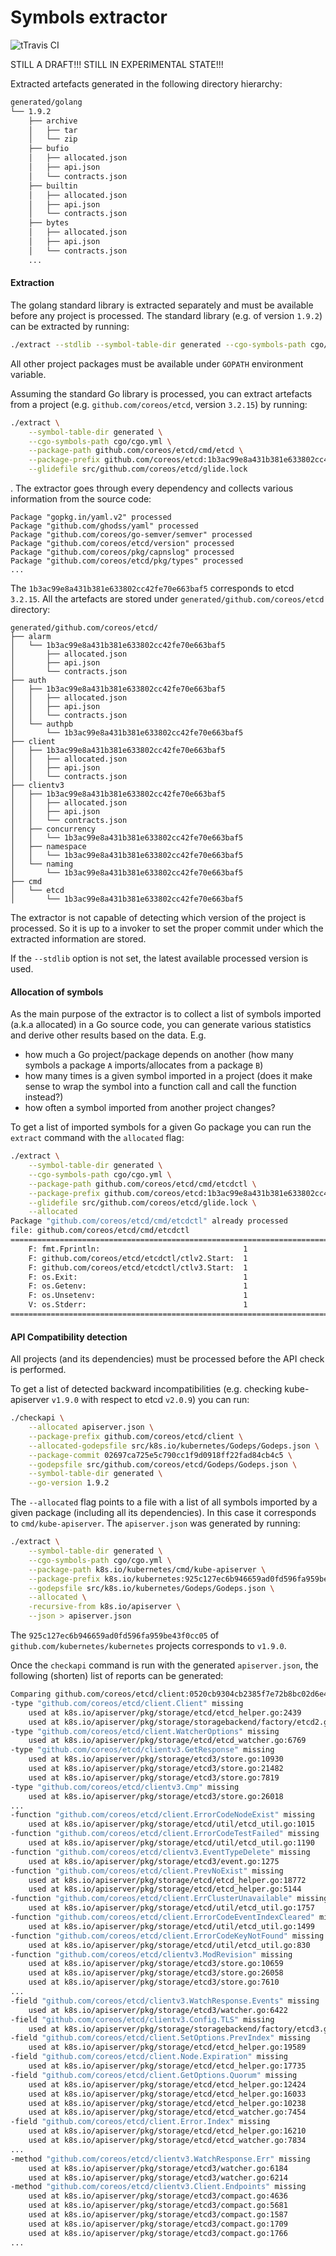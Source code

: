 # Symbols extractor

![tTravis CI](https://api.travis-ci.org/gofed/symbols-extractor.svg?branch=master)

STILL A DRAFT!!! STILL IN EXPERIMENTAL STATE!!!

Extracted artefacts generated in the following directory hierarchy:

```sh
generated/golang
└── 1.9.2
    ├── archive
    │   ├── tar
    │   └── zip
    ├── bufio
    │   ├── allocated.json
    │   ├── api.json
    │   └── contracts.json
    ├── builtin
    │   ├── allocated.json
    │   ├── api.json
    │   └── contracts.json
    ├── bytes
    │   ├── allocated.json
    │   ├── api.json
    │   └── contracts.json
    ...
```

#### Extraction

The golang standard library is extracted separately and must be available
before any project is processed. The standard library (e.g. of version `1.9.2`) can be extracted by running:

```bash
./extract --stdlib --symbol-table-dir generated --cgo-symbols-path cgo/cgo.yml
```

All other project packages must be available under `GOPATH` environment variable.

Assuming the standard Go library is processed, you can extract artefacts from a project (e.g. `github.com/coreos/etcd`, version `3.2.15`) by running:

```bash
./extract \
    --symbol-table-dir generated \
    --cgo-symbols-path cgo/cgo.yml \
    --package-path github.com/coreos/etcd/cmd/etcd \
    --package-prefix github.com/coreos/etcd:1b3ac99e8a431b381e633802cc42fe70e663baf5 \
    --glidefile src/github.com/coreos/etcd/glide.lock
```

.
The extractor goes through every dependency and collects various information from the source code:

```
Package "gopkg.in/yaml.v2" processed
Package "github.com/ghodss/yaml" processed
Package "github.com/coreos/go-semver/semver" processed
Package "github.com/coreos/etcd/version" processed
Package "github.com/coreos/pkg/capnslog" processed
Package "github.com/coreos/etcd/pkg/types" processed
...
```

The `1b3ac99e8a431b381e633802cc42fe70e663baf5` corresponds to etcd `3.2.15`.
All the artefacts are stored under `generated/github.com/coreos/etcd` directory:

```
generated/github.com/coreos/etcd/
├── alarm
│   └── 1b3ac99e8a431b381e633802cc42fe70e663baf5
│       ├── allocated.json
│       ├── api.json
│       └── contracts.json
├── auth
│   ├── 1b3ac99e8a431b381e633802cc42fe70e663baf5
│   │   ├── allocated.json
│   │   ├── api.json
│   │   └── contracts.json
│   └── authpb
│       └── 1b3ac99e8a431b381e633802cc42fe70e663baf5
├── client
│   ├── 1b3ac99e8a431b381e633802cc42fe70e663baf5
│   │   ├── allocated.json
│   │   ├── api.json
│   │   └── contracts.json
├── clientv3
│   ├── 1b3ac99e8a431b381e633802cc42fe70e663baf5
│   │   ├── allocated.json
│   │   ├── api.json
│   │   └── contracts.json
│   ├── concurrency
│   │   └── 1b3ac99e8a431b381e633802cc42fe70e663baf5
│   ├── namespace
│   │   └── 1b3ac99e8a431b381e633802cc42fe70e663baf5
│   └── naming
│       └── 1b3ac99e8a431b381e633802cc42fe70e663baf5
├── cmd
│   └── etcd
│       └── 1b3ac99e8a431b381e633802cc42fe70e663baf5
```

The extractor is not capable of detecting which version of the project is
processed. So it is up to a invoker to set the proper commit under which
the extracted information are stored.

If the `--stdlib` option is not set, the latest available processed version is used.

#### Allocation of symbols

As the main purpose of the extractor is to collect a list of symbols imported (a.k.a allocated) in a Go source code,
you can generate various statistics and derive other results based on the data. E.g.
- how much a Go project/package depends on another (how many symbols a package `A` imports/allocates from a package `B`)
- how many times is a given symbol imported in a project (does it make sense to wrap the symbol into a function call and call the function instead?)
- how often a symbol imported from another project changes?

To get a list of imported symbols for a given Go package you can run the `extract` command with the `allocated` flag:

```sh
./extract \
    --symbol-table-dir generated \
    --cgo-symbols-path cgo/cgo.yml \
    --package-path github.com/coreos/etcd/cmd/etcdctl \
    --package-prefix github.com/coreos/etcd:1b3ac99e8a431b381e633802cc42fe70e663baf5 \
    --glidefile src/github.com/coreos/etcd/glide.lock \
    --allocated
Package "github.com/coreos/etcd/cmd/etcdctl" already processed
file: github.com/coreos/etcd/cmd/etcdctl
==========================================================================
	F: fmt.Fprintln:                              	1
	F: github.com/coreos/etcd/etcdctl/ctlv2.Start:	1
	F: github.com/coreos/etcd/etcdctl/ctlv3.Start:	1
	F: os.Exit:                                   	1
	F: os.Getenv:                                 	1
	F: os.Unsetenv:                               	1
	V: os.Stderr:                                 	1
==========================================================================
```



#### API Compatibility detection

All projects (and its dependencies) must be processed before the API check is performed.

To get a list of detected backward incompatibilities (e.g. checking kube-apiserver `v1.9.0` with respect to etcd `v2.0.9`) you can run:

```bash
./checkapi \
    --allocated apiserver.json \
    --package-prefix github.com/coreos/etcd/client \
    --allocated-godepsfile src/k8s.io/kubernetes/Godeps/Godeps.json \
    --package-commit 02697ca725e5c790cc1f9d0918ff22fad84cb4c5 \
    --godepsfile src/github.com/coreos/etcd/Godeps/Godeps.json \
    --symbol-table-dir generated \
    --go-version 1.9.2
```

The `--allocated` flag points to a file with a list of all symbols imported by a given package (including all its dependencies). In this case it corresponds to `cmd/kube-apiserver`. The `apiserver.json` was generated by running:

```sh
./extract \
    --symbol-table-dir generated \
    --cgo-symbols-path cgo/cgo.yml \
    --package-path k8s.io/kubernetes/cmd/kube-apiserver \
    --package-prefix k8s.io/kubernetes:925c127ec6b946659ad0fd596fa959be43f0cc05 \
    --godepsfile src/k8s.io/kubernetes/Godeps/Godeps.json \
    --allocated \
    -recursive-from k8s.io/apiserver \
    --json > apiserver.json
```

The `925c127ec6b946659ad0fd596fa959be43f0cc05` of `github.com/kubernetes/kubernetes` projects corresponds to `v1.9.0`.

Once the `checkapi` command is run with the generated `apiserver.json`, the following (shorten) list of reports can be generated:

```sh
Comparing github.com/coreos/etcd/client:0520cb9304cb2385f7e72b8bc02d6e4d3257158a with github.com/coreos/etcd/client:02697ca725e5c790cc1f9d0918ff22fad84cb4c5
-type "github.com/coreos/etcd/client.Client" missing
	used at k8s.io/apiserver/pkg/storage/etcd/etcd_helper.go:2439
	used at k8s.io/apiserver/pkg/storage/storagebackend/factory/etcd2.go:1386
-type "github.com/coreos/etcd/client.WatcherOptions" missing
	used at k8s.io/apiserver/pkg/storage/etcd/etcd_watcher.go:6769
-type "github.com/coreos/etcd/clientv3.GetResponse" missing
	used at k8s.io/apiserver/pkg/storage/etcd3/store.go:10930
	used at k8s.io/apiserver/pkg/storage/etcd3/store.go:21482
	used at k8s.io/apiserver/pkg/storage/etcd3/store.go:7819
-type "github.com/coreos/etcd/clientv3.Cmp" missing
	used at k8s.io/apiserver/pkg/storage/etcd3/store.go:26018
...
-function "github.com/coreos/etcd/client.ErrorCodeNodeExist" missing
	used at k8s.io/apiserver/pkg/storage/etcd/util/etcd_util.go:1015
-function "github.com/coreos/etcd/client.ErrorCodeTestFailed" missing
	used at k8s.io/apiserver/pkg/storage/etcd/util/etcd_util.go:1190
-function "github.com/coreos/etcd/clientv3.EventTypeDelete" missing
	used at k8s.io/apiserver/pkg/storage/etcd3/event.go:1275
-function "github.com/coreos/etcd/client.PrevNoExist" missing
	used at k8s.io/apiserver/pkg/storage/etcd/etcd_helper.go:18772
	used at k8s.io/apiserver/pkg/storage/etcd/etcd_helper.go:5144
-function "github.com/coreos/etcd/client.ErrClusterUnavailable" missing
	used at k8s.io/apiserver/pkg/storage/etcd/util/etcd_util.go:1757
-function "github.com/coreos/etcd/client.ErrorCodeEventIndexCleared" missing
	used at k8s.io/apiserver/pkg/storage/etcd/util/etcd_util.go:1499
-function "github.com/coreos/etcd/client.ErrorCodeKeyNotFound" missing
	used at k8s.io/apiserver/pkg/storage/etcd/util/etcd_util.go:830
-function "github.com/coreos/etcd/clientv3.ModRevision" missing
	used at k8s.io/apiserver/pkg/storage/etcd3/store.go:10659
	used at k8s.io/apiserver/pkg/storage/etcd3/store.go:26058
	used at k8s.io/apiserver/pkg/storage/etcd3/store.go:7610
...
-field "github.com/coreos/etcd/clientv3.WatchResponse.Events" missing
	used at k8s.io/apiserver/pkg/storage/etcd3/watcher.go:6422
-field "github.com/coreos/etcd/clientv3.Config.TLS" missing
	used at k8s.io/apiserver/pkg/storage/storagebackend/factory/etcd3.go:1385
-field "github.com/coreos/etcd/client.SetOptions.PrevIndex" missing
	used at k8s.io/apiserver/pkg/storage/etcd/etcd_helper.go:19589
-field "github.com/coreos/etcd/client.Node.Expiration" missing
	used at k8s.io/apiserver/pkg/storage/etcd/etcd_helper.go:17735
-field "github.com/coreos/etcd/client.GetOptions.Quorum" missing
	used at k8s.io/apiserver/pkg/storage/etcd/etcd_helper.go:12424
	used at k8s.io/apiserver/pkg/storage/etcd/etcd_helper.go:16033
	used at k8s.io/apiserver/pkg/storage/etcd/etcd_helper.go:10238
	used at k8s.io/apiserver/pkg/storage/etcd/etcd_watcher.go:7454
-field "github.com/coreos/etcd/client.Error.Index" missing
	used at k8s.io/apiserver/pkg/storage/etcd/etcd_helper.go:16210
	used at k8s.io/apiserver/pkg/storage/etcd/etcd_watcher.go:7834
...
-method "github.com/coreos/etcd/clientv3.WatchResponse.Err" missing
	used at k8s.io/apiserver/pkg/storage/etcd3/watcher.go:6184
	used at k8s.io/apiserver/pkg/storage/etcd3/watcher.go:6214
-method "github.com/coreos/etcd/clientv3.Client.Endpoints" missing
	used at k8s.io/apiserver/pkg/storage/etcd3/compact.go:4636
	used at k8s.io/apiserver/pkg/storage/etcd3/compact.go:5681
	used at k8s.io/apiserver/pkg/storage/etcd3/compact.go:1587
	used at k8s.io/apiserver/pkg/storage/etcd3/compact.go:1709
	used at k8s.io/apiserver/pkg/storage/etcd3/compact.go:1766
...
```

